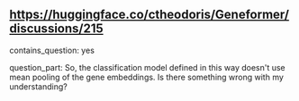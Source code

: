 ## https://huggingface.co/ctheodoris/Geneformer/discussions/215

contains_question: yes

question_part: So, the classification model defined in this way doesn't use mean pooling of the gene embeddings. Is there something wrong with my understanding?